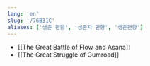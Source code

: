 ```yaml
---
lang: 'en'
slug: '/76B31C'
aliases: ['생존 편향', '생존자 편향', '생존편향']
---
```


- [[The Great Battle of Flow and Asana]]
- [[The Great Struggle of Gumroad]]
